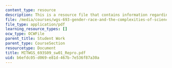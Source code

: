```yaml
---
content_type: resource
description: This is a resource file that contains information regarding reproduction.
file: /media/courses/wgs-693-gender-race-and-the-complexities-of-science-and-technology-a-problem-based-learning-experiment-spring-2009/b6efdc05d069e81d467b7e536f87a30a_MITWGS_693S09_sw01_Repro.pdf
file_type: application/pdf
learning_resource_types: []
ocw_type: OCWFile
parent_title: Student Work
parent_type: CourseSection
resourcetype: Document
title: MITWGS_693S09_sw01_Repro.pdf
uid: b6efdc05-d069-e81d-467b-7e536f87a30a
---
```

